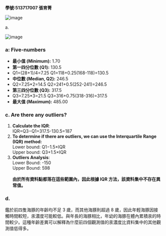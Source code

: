 **學號:513717007 張育菁**

![image](https://github.com/user-attachments/assets/20b03a21-cce9-488c-8f6d-06f1667016c6)

a.

![image](https://github.com/user-attachments/assets/4f13a42e-fd79-44d2-899b-63bce4b029c5)



### a: Five-numbers

- **最小值 (Minimum):** 1.70		
- **第一四分位數 (Q1):** 130.5
- Q1=(28+1)/4=7.25  	Q1=118+0.25(168-118)=130.5
- **中位數 (Median, Q2):** 246.5
- Q2=7.25*2=14.5  Q2=241+0.5(252-241)=246.5
- **第三四分位數 (Q3):** 317.5
- Q3=7.25*3=21.5  Q3=316+0.75(318-316)=317.5
- **最大值 (Maximum):** 485.00		

### c. Are there any outliers?
1. **Calculate the IQR**:\
IQR=Q3−Q1=317.5-130.5=187
2. **To determine if there are outliers, we can use the Interquartile Range (IQR) method:**\
Lower bound: Q1−1.5×IQR\
Upper bound: Q3+1.5×IQR
3. **Outliers Analysis**:\
Lower Bound: -150\
Upper Bound: 598\
\
**由於所有資料點都落在這些範圍內，因此根據 IQR 方法，該資料集中不存在異常值。**

### d.
鑑於前四隻海豚的年齡均不足 3 歲，而其他海豚則超過 8 歲，因此年輕海豚因接觸時間較短，汞濃度可能較低。與年長的海豚相比，年幼的海豚在體內累積汞的時間較少。這種年齡差異可以解釋為什麼前四個觀測值的汞濃度比資料集中的其他觀測值低得多。









